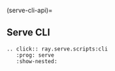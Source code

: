 (serve-cli-api)=

## Serve CLI

```{eval-rst}
.. click:: ray.serve.scripts:cli
   :prog: serve
   :show-nested:
```